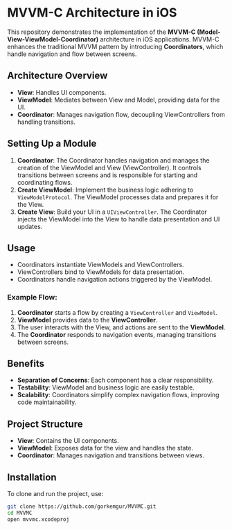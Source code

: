 # MVVM-C Architecture in iOS

This repository demonstrates the implementation of the **MVVM-C (Model-View-ViewModel-Coordinator)** architecture in iOS applications. MVVM-C enhances the traditional MVVM pattern by introducing **Coordinators**, which handle navigation and flow between screens.

## Architecture Overview

- **View**: Handles UI components.
- **ViewModel**: Mediates between View and Model, providing data for the UI.
- **Coordinator**: Manages navigation flow, decoupling ViewControllers from handling transitions.

## Setting Up a Module
1. **Coordinator**: The Coordinator handles navigation and manages the creation of the ViewModel and View (ViewController). It controls transitions between screens and is responsible for starting and coordinating flows.
2. **Create ViewModel**: Implement the business logic adhering to `ViewModelProtocol`. The ViewModel processes data and prepares it for the View.
3. **Create View**: Build your UI in a `UIViewController`. The Coordinator injects the ViewModel into the View to handle data presentation and UI updates.

## Usage
- Coordinators instantiate ViewModels and ViewControllers.
- ViewControllers bind to ViewModels for data presentation.
- Coordinators handle navigation actions triggered by the ViewModel.

### Example Flow:
1. **Coordinator** starts a flow by creating a `ViewController` and `ViewModel`.
2. **ViewModel** provides data to the **ViewController**.
3. The user interacts with the View, and actions are sent to the **ViewModel**.
4. The **Coordinator** responds to navigation events, managing transitions between screens.

## Benefits
- **Separation of Concerns**: Each component has a clear responsibility.
- **Testability**: ViewModel and business logic are easily testable.
- **Scalability**: Coordinators simplify complex navigation flows, improving code maintainability.

## Project Structure

- **View**: Contains the UI components.
- **ViewModel**: Exposes data for the view and handles the state.
- **Coordinator**: Manages navigation and transitions between views.

## Installation

To clone and run the project, use:

```bash
git clone https://github.com/gorkemgur/MVVMC.git
cd MVVMC
open mvvmc.xcodeproj
